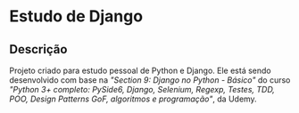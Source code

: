 # Estudo de Django

## Descrição

Projeto criado para estudo pessoal de Python e Django. Ele está sendo desenvolvido com base na _"Section 9: Django no Python - Básico"_ do curso _"Python 3+ completo: PySide6, Django, Selenium, Regexp, Testes, TDD, POO, Design Patterns GoF, algoritmos e programação"_, da Udemy.